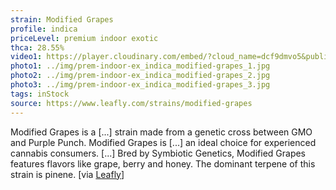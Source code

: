 ```yaml
---
strain: Modified Grapes
profile: indica
priceLevel: premium indoor exotic
thca: 28.55%
video1: https://player.cloudinary.com/embed/?cloud_name=dcf9dmvo5&public_id=prem-aaa-plus_indica_modified-grapes_gseyir&profile=flower
photo1: ../img/prem-indoor-ex_indica_modified-grapes_1.jpg
photo2: ../img/prem-indoor-ex_indica_modified-grapes_2.jpg
photo3: ../img/prem-indoor-ex_indica_modified-grapes_3.jpg
tags: inStock
source: https://www.leafly.com/strains/modified-grapes
---
```


Modified Grapes is a [...] strain made from a genetic cross between GMO and Purple Punch. Modified Grapes is [...] an ideal choice for experienced cannabis consumers. [...] Bred by Symbiotic Genetics, Modified Grapes features flavors like grape, berry and honey. The dominant terpene of this strain is pinene. [via <a href="{{ source }}">Leafly</a>]
